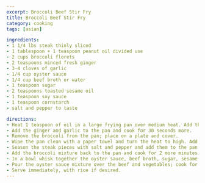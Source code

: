 ```yaml
---
excerpt: Broccoli Beef Stir Fry
title: Broccoli Beef Stir Fry
category: cooking
tags: [asian]

ingredients:
- 1 1/4 lbs steak thinly sliced
- 1 tablespoon + 1 teaspoon peanut oil divided use
- 2 cups broccoli florets
- 2 teaspoons minced fresh ginger
- 3-4 cloves of garlic
- 1/4 cup oyster sauce
- 1/4 cup beef broth or water
- 1 teaspoon sugar
- 2 teaspoons toasted sesame oil
- 1 teaspoon soy sauce
- 1 teaspoon cornstarch
- salt and pepper to taste

directions:
- Heat 1 teaspoon of oil in a large frying pan over medium heat. Add the broccoli and cook for approximately 4 minutes or until tender.
- Add the ginger and garlic to the pan and cook for 30 seconds more.
- Remove the broccoli from the pan; place on a plate and cover.
- Wipe the pan clean with a paper towel and turn the heat to high. Add the remaining tablespoon of oil.
- Season the steak pieces with salt and pepper and add them to the pan in a single layer - you may need to do this step in batches. Cook for 3-4 minutes on each side until browned and cooked through.
- Add the broccoli mixture back to the pan and cook for 2 more minutes or until warmed through.
- In a bowl whisk together the oyster sauce, beef broth, sugar, sesame oil and soy sauce. In a small bowl mix the cornstarch with a tablespoon of cold water.
- Pour the oyster sauce mixture over the beef and vegetables; cook for 30 seconds. Add the cornstarch and bring to a boil; cook for 1 more minute or until sauce has just started to thicken.
- Serve immediately, with rice if desired.
---
```


